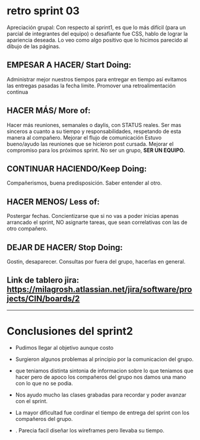 # retro sprint 03

Apreciación grupal: Con respecto al  sprint1, es que lo más difícil (para un parcial de integrantes del equipo) o desafiante fue CSS, hablo de  lograr la apariencia deseada. Lo veo como algo positivo que lo hicimos parecido al dibujo de las páginas.

## EMPESAR A HACER/ Start Doing:
Administrar mejor nuestros tiempos para entregar en tiempo así evitamos las entregas pasadas la fecha limite.
Promover una retroalimentación continua


## HACER MÁS/ More of:
Hacer más reuniones, semanales o daylis, con STATUS reales.
Ser mas sinceros a cuanto a su tiempo y responsabilidades, respetando de esta manera al compañero.
Mejorar el flujo de comunicación
Estuvo bueno/ayudo las reuniones que se hicieron post cursada.
Mejorar el compromiso para los próximos sprint. 
No ser un grupo, **SER UN EQUIPO.**

## CONTINUAR HACIENDO/Keep Doing:
Compañerismos, buena predisposición. Saber entender al otro.


## HACER MENOS/ Less of:
Postergar fechas.
Concientizarse que si no vas a poder inicias apenas arrancado el sprint, NO asignarte tareas, que sean correlativas con las de otro compañero.

## DEJAR DE HACER/ Stop Doing:
Gostin, desaparecer. 
Consultas por fuera del grupo, hacerlas en general.

## Link de tablero jira: https://milagrosh.atlassian.net/jira/software/projects/CIN/boards/2

***

# Conclusiones del  sprint2

*  Pudimos llegar al objetivo aunque costo

*  Surgieron algunos problemas al principio por la comunicacion del grupo.

*  que teniamos distinta sintonia de informacion sobre lo que teniamos que hacer pero de apoco los compañeros del grupo nos damos una mano con lo que no se podia.

* Nos ayudo mucho las clases grabadas para recordar y poder avanzar con el sprint. 

* La mayor dificultad fue cordinar el tiempo de entrega del sprint con los compañeros del grupo.

* . Parecia facil diseñar los wireframes pero llevaba su tiempo.
